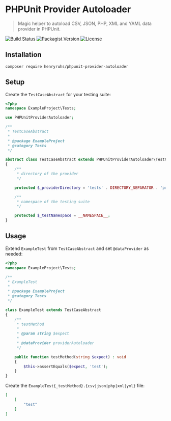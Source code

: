 PHPUnit Provider Autoloader
===========================

> Magic helper to autoload CSV, JSON, PHP, XML and YAML data provider in PHPUnit.

[![Build Status](https://img.shields.io/github/workflow/status/henryruhs/phpunit-provider-autoloader/ci.svg)](https://github.com/henryruhs/phpunit-provider-autoloader/actions?query=workflow:ci)
[![Packagist Version](https://img.shields.io/packagist/v/henryruhs/phpunit-provider-autoloader.svg)](https://packagist.org/packages/henryruhs/phpunit-provider-autoloader)
[![License](https://img.shields.io/packagist/l/henryruhs/phpunit-provider-autoloader.svg)](https://packagist.org/packages/henryruhs/phpunit-provider-autoloader)


Installation
------------

```
composer require henryruhs/phpunit-provider-autoloader
```


Setup
-----

Create the `TestCaseAbstract` for your testing suite:

```php
<?php
namespace ExampleProject\Tests;

use PHPUnitProviderAutoloader;

/**
 * TestCaseAbstract
 *
 * @package ExampleProject
 * @category Tests
 */

abstract class TestCaseAbstract extends PHPUnitProviderAutoloader\TestCaseAbstract
{
	/**
	 * directory of the provider
	 */

	protected $_providerDirectory = 'tests' . DIRECTORY_SEPARATOR . 'provider';

	/**
	 * namespace of the testing suite
	 */

	protected $_testNamespace = __NAMESPACE__;
}
```


Usage
-----

Extend `ExampleTest` from `TestCaseAbstract` and set `@dataProvider` as needed:

```php
<?php
namespace ExampleProject\Tests;

/**
 * ExampleTest
 *
 * @package ExampleProject
 * @category Tests
 */

class ExampleTest extends TestCaseAbstract
{
	/**
	 * testMethod
	 *
	 * @param string $expect
	 *
	 * @dataProvider providerAutoloader
	 */

	public function testMethod(string $expect) : void
	{
		$this->assertEquals($expect, 'test');
	}
}
```

Create the `ExampleTest{_testMethod}.{csv|json|php|xml|yml}` file:

```json
[
	[
		"test"
	]
]
```
